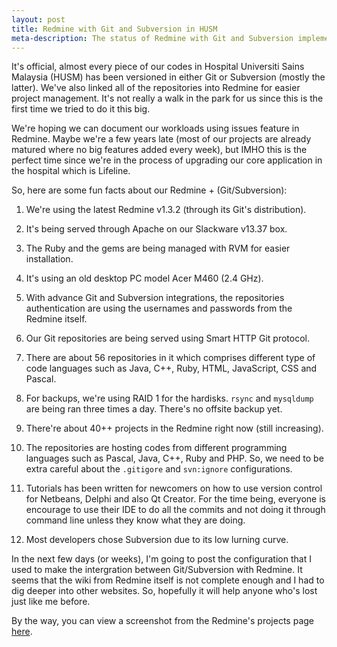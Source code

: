 ```yaml
---
layout: post
title: Redmine with Git and Subversion in HUSM
meta-description: The status of Redmine with Git and Subversion implementation in Hospital Universiti Sains Malaysia
---
```


It's official, almost every piece of our codes in Hospital Universiti Sains Malaysia (HUSM) has been versioned in either Git or Subversion (mostly the latter). We've also linked all of the repositories into Redmine for easier project management. It's not really a walk in the park for us since this is the first time we tried to do it this big.

We're hoping we can document our workloads using issues feature in Redmine. Maybe we're a few years late (most of our projects are already matured where no big features added every week), but IMHO this is the perfect time since we're in the process of upgrading our core application in the hospital which is Lifeline.

So, here are some fun facts about our Redmine + (Git/Subversion):

1. We're using the latest Redmine v1.3.2 (through its Git's distribution).

2. It's being served through Apache on our Slackware v13.37 box.

3. The Ruby and the gems are being managed with RVM for easier installation.

4. It's using an old desktop PC model Acer M460 (2.4 GHz).

5. With advance Git and Subversion integrations, the repositories authentication are using the usernames and passwords from the Redmine itself.

6. Our Git repositories are being served using Smart HTTP Git protocol.

7. There are about 56 repositories in it which comprises different type of code languages such as Java, C++, Ruby, HTML, JavaScript, CSS and Pascal.

8. For backups, we're using RAID 1 for the hardisks. `rsync` and `mysqldump` are being ran three times a day. There's no offsite backup yet.

9. There're about 40++ projects in the Redmine right now (still increasing).

10. The repositories are hosting codes from different programming languages such as Pascal, Java, C++, Ruby and PHP. So, we need to be extra careful about the `.gitigore` and `svn:ignore` configurations.

11. Tutorials has been written for newcomers on how to use version control for Netbeans, Delphi and also Qt Creator. For the time being, everyone is encourage to use their IDE to do all the commits and not doing it through command line unless they know what they are doing.

12. Most developers chose Subversion due to its low lurning curve.

In the next few days (or weeks), I'm going to post the configuration that I used to make the intergration between Git/Subversion with Redmine. It seems that the wiki from Redmine itself is not complete enough and I had to dig deeper into other websites. So, hopefully it will help anyone who's lost just like me before.

By the way, you can view a screenshot from the Redmine's projects page [here](https://twitter.com/#!/aurorius/status/187829585759580160).
